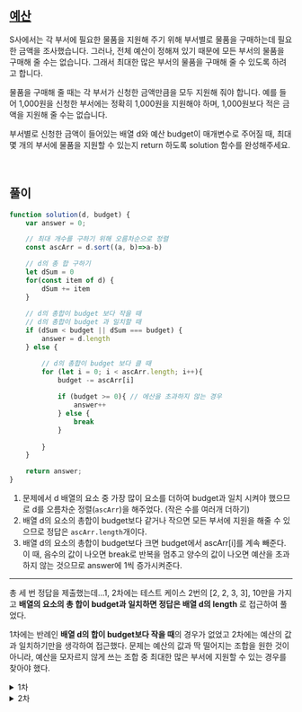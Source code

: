 ## [예산](https://school.programmers.co.kr/learn/courses/30/lessons/12982)
S사에서는 각 부서에 필요한 물품을 지원해 주기 위해 부서별로 물품을 구매하는데 필요한 금액을 조사했습니다. 그러나, 전체 예산이 정해져 있기 때문에 모든 부서의 물품을 구매해 줄 수는 없습니다. 그래서 최대한 많은 부서의 물품을 구매해 줄 수 있도록 하려고 합니다.

물품을 구매해 줄 때는 각 부서가 신청한 금액만큼을 모두 지원해 줘야 합니다. 예를 들어 1,000원을 신청한 부서에는 정확히 1,000원을 지원해야 하며, 1,000원보다 적은 금액을 지원해 줄 수는 없습니다.

부서별로 신청한 금액이 들어있는 배열 d와 예산 budget이 매개변수로 주어질 때, 최대 몇 개의 부서에 물품을 지원할 수 있는지 return 하도록 solution 함수를 완성해주세요.

<br>

## 풀이
```javascript
function solution(d, budget) {
    var answer = 0;

    // 최대 개수를 구하기 위해 오름차순으로 정렬
    const ascArr = d.sort((a, b)=>a-b)

    // d의 총 합 구하기
    let dSum = 0
    for(const item of d) {
        dSum += item
    }
    
    // d의 총합이 budget 보다 작을 때
    // d의 총합이 budget 과 일치할 때
    if (dSum < budget || dSum === budget) {
        answer = d.length
    } else {

        // d의 총합이 budget 보다 클 때
        for (let i = 0; i < ascArr.length; i++){
            budget -= ascArr[i]
            
            if (budget >= 0){ // 에산을 초과하지 않는 경우
                answer++
            } else {
                break
            }
            
        }
    }

    return answer;
}
```
1. 문제에서 d 배열의 요소 중 가장 많이 요소를 더하여 budget과 일치 시켜야 했으므로 d를 오름차순 정렬(`ascArr`)을 해주었다. (작은 수를 여러개 더하기)
2. 배열 d의 요소의 총합이 budget보다 같거나 작으면 모든 부서에 지원을 해줄 수 있으므로 정답은 `ascArr.length`개이다.
2. 배열 d의 요소의 총합이 budget보다 크면 budget에서 ascArr[i]를 계속 빼준다. 이 때, 음수의 값이 나오면 break로 반복을 멈추고 양수의 값이 나오면 예산을 초과하지 않는 것으므로 answer에 1씩 증가시켜준다.
---

총 세 번 정답을 제출했는데...1, 2차에는 테스트 케이스 2번의 [2, 2, 3, 3], 10만을 가지고 **배열의 요소의 총 합이 budget과 일치하면 정답은 배열 d의 length** 로 접근하여 풀었다.

1차에는 반례인 **배열 d의 합이 budget보다 작을 때**의 경우가 없었고
2차에는 예산의 값과 일치하기만을 생각하여 접근했다. 문제는 예산의 값과 딱 떨어지는 조합을 원한 것이 아니라, 예산을 모자르지 않게 쓰는 조합 중 최대한 많은 부서에 지원할 수 있는 경우를 찾아야 했다.
<details>
<summary>1차</summary>

```javascript
function solution(d, budget) {
    var answer = 0;
    // 최대 몇 개의 부서에 지원을 할 수 있는지?
    // 작은 수부터 더하기 위해서 정렬
    const orderedArr = d.sort((a, b)=> {return a-b})
    
    // 1. 배열의 모든 합이 budget일 때
    let totalValue = 0
    for (const item of orderedArr) {
        totalValue += item
    }
    
    let divisors = []
    let firstCnt = 0
    if (totalValue !== budget) {
        for (let i = 1; i < budget; i++){
            if(budget % i === 0){
                divisors.push(i)
                firstCnt += i
            }
        }
        const concatArr = d.concat(divisors).filter(item => !d.includes(item) || !divisors.includes(item))
        for (const item of concatArr) {
            if (firstCnt + item === budget) {
                divisors.push(item)
            }
        }
        return answer = divisors.length
    }
    return answer = orderedArr.length;
}
```
</details>

<details>
<summary>2차</summary>

```javascript
function solution(d, budget) {
    var answer = 0;

    // 최대 개수를 구하기 위해 오름차순으로 정렬
    const ascArr = d.sort((a, b)=>a-b)

    // d의 총 합 구하기
    let dSum = 0
    for(const item of d) {
        dSum += item
    }
    
    
    // d의 총합이 budget 보다 작을 때
    // d의 총합이 budget 과 일치할 때
    if (dSum < budget || dSum === budget) {
        answer = d.length
    } else {
        // d의 총합이 budget 보다 클 때
        // budget 약수 구하기
        let divisors = []
        let divisorSum = 0
        for (let i = 1; i < budget; i++) {
            if(budget % i === 0){
                divisors.push(i)
                divisorSum += i
            }
        }
        const concatArr = ascArr.concat(divisors).filter(item => !ascArr.includes(item) || !divisors.includes(item))
        
        for (const item of concatArr) {
            if (divisorSum + item === budget) {
                divisors.push(item)
            }
        }
        answer = divisors.length
    }

    return answer;
}
```

</details>

